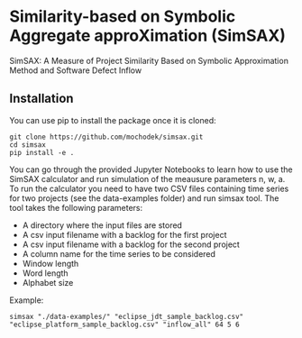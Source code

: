# Similarity-based on Symbolic Aggregate approXimation (SimSAX)
SimSAX: A Measure of Project Similarity Based on Symbolic Approximation Method and Software Defect Inflow

## Installation

You can use pip to install the package once it is cloned:

```
git clone https://github.com/mochodek/simsax.git
cd simsax
pip install -e .
```

You can go through the provided Jupyter Notebooks to learn how to use the SimSAX calculator and run simulation of the meausure parameters n, w, a. To run the calculator you need to have two CSV files containing time series for two projects (see the data-examples folder) and run simsax tool. The tool takes the following parameters:
* A directory where the input files are stored
* A csv input filename with a backlog for the first project
* A csv input filename with a backlog for the second project
* A column name for the time series to be considered
* Window length
* Word length
* Alphabet size

Example:
```
simsax "./data-examples/" "eclipse_jdt_sample_backlog.csv" "eclipse_platform_sample_backlog.csv" "inflow_all" 64 5 6
```